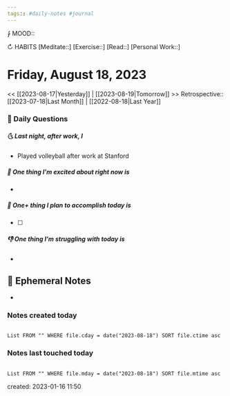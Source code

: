 ```yaml
---
tags:: #daily-notes #journal
---
```


⨑ MOOD::

↻ HABITS
[Meditate::]
[Exercise::]
[Read::]
[Personal Work::]

# Friday, August 18, 2023

<< [[2023-08-17|Yesterday]] | [[2023-08-19|Tomorrow]] >>
Retrospective:: [[2023-07-18|Last Month]] | [[2022-08-18|Last Year]]

### 📅 Daily Questions

##### 🌜 Last night, after work, I

- Played volleyball after work at Stanford

##### 🙌 One thing I'm excited about right now is

-

##### 🚀 One+ thing I plan to accomplish today is

- [ ]

##### 👎 One thing I'm struggling with today is

-

## 📝 Ephemeral Notes

- 

### Notes created today

```dataview

List FROM "" WHERE file.cday = date("2023-08-18") SORT file.ctime asc

```

### Notes last touched today

```dataview

List FROM "" WHERE file.mday = date("2023-08-18") SORT file.mtime asc

```

created: 2023-01-16 11:50
